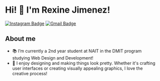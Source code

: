 # Hi! 👋  I'm Rexine Jimenez!

[![Instagram Badge](https://img.shields.io/badge/-@__rexinejimenez-red?style=flat&logo=instagram&logoColor=white&link=https://instagram.com/rexinejimenez/)](https://instagram.com/_rexinejimenez)
[![Gmail Badge](https://img.shields.io/badge/-rexine28-c14438?style=flat&logo=Gmail&logoColor=white&link=mailto:rexine28@gmail.com)](mailto:rexine28@gmail.com)

## About me
- 📚 I’m currently a 2nd year student at NAIT in the DMIT program studying Web Design and Development!
- 🎨 I enjoy designing and making things look pretty. Whether it's crafting user interfaces or creating visually appealing graphics, I love the creative process!


<!---
rexinej/rexinej is a ✨ special ✨ repository because its `README.md` (this file) appears on your GitHub profile.
You can click the Preview link to take a look at your changes.
--->
